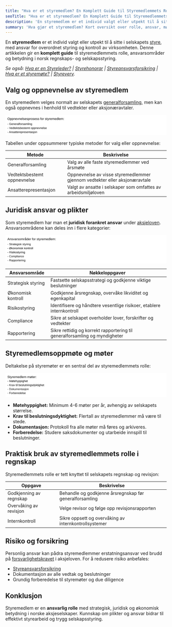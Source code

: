 ```yaml
---
title: "Hva er et styremedlem? En Komplett Guide til Styremedlemmets Rolle og Ansvar"
seoTitle: "Hva er et styremedlem? En Komplett Guide til Styremedlemmets Rolle og Ansvar"
description: 'En styremedlem er et individ valgt eller utpekt til å sitte i selskapets styre, m...'
summary: 'Hva gjør et styremedlem? Kort oversikt over rolle, ansvar, møter og krav i norske aksjeselskaper, med fokus på regnskap og selskapsstyring.'
---
```


En **styremedlem** er et individ valgt eller utpekt til å sitte i selskapets [styre](/blogs/regnskap/hva-er-styre "Hva er styre? Styrets rolle og oppgaver"), med ansvar for overordnet styring og kontroll av virksomheten. Denne artikkelen gir en **komplett guide** til styremedlemmets rolle, ansvarsområder og betydning i norsk regnskaps- og selskapsstyring.

*Se også: [Hva er en Styreleder?](/blogs/regnskap/styreleder "Hva er Styreleder? Styrets Lederrolle i Norske Aksjeselskaper") | [Styrehonorar](/blogs/regnskap/styrehonorar "Hva er Styrehonorar? Guide til Styremedlemsvederlag") | [Styreansvarsforsikring](/blogs/regnskap/styreansvarsforsikring "Hva er Styreansvarsforsikring? Guide til Styremedlemsforsikring i Norge") | [Hva er et styremøte?](/blogs/regnskap/hva-er-et-styremote "Hva er et styremøte? Guide til Møter, Protokoller og Prosess") | [Styreverv](/blogs/regnskap/styreverv "Styreverv: Roller, Ansvar og Fordeler ved Styreverv i Norske Selskaper").*

## Valg og oppnevnelse av styremedlem

En styremedlem velges normalt av selskapets [generalforsamling](/blogs/regnskap/hva-er-general-forsamling "Hva er Generalforsamling? Ansvar og Prosess"), men kan også oppnevnes i henhold til vedtekter eller aksjonæravtaler.

![Oppnevnelsesprosess for styremedlem](styremedlem-valg.svg)

Tabellen under oppsummerer typiske metoder for valg eller oppnevnelse:

| Metode                   | Beskrivelse                                                                |
|--------------------------|----------------------------------------------------------------------------|
| Generalforsamling        | Valg av alle faste styremedlemmer ved årsmøte                              |
| Vedtektsbestemt oppnevnelse | Oppnevnelse av visse styremedlemmer gjennom vedtekter eller aksjonæravtale |
| Ansatterepresentasjon    | Valgt av ansatte i selskaper som omfattes av arbeidsmiljøloven             |

## Juridisk ansvar og plikter

Som styremedlem har man et **juridisk forankret ansvar** under [aksjeloven](/blogs/regnskap/hva-er-aksjeloven "Hva er Aksjeloven? Regler for Aksjeselskaper i Norge"). Ansvarsområdene kan deles inn i flere kategorier:

![Ansvarsområder for styremedlem](styremedlem-ansvar.svg)

| Ansvarsområde     | Nøkkeloppgaver                                                         |
|-------------------|------------------------------------------------------------------------|
| Strategisk styring| Fastsette selskapsstrategi og godkjenne viktige beslutninger           |
| Økonomisk kontroll| Godkjenne årsregnskap, overvåke likviditet og egenkapital               |
| Risikostyring     | Identifisere og håndtere vesentlige risikoer, etablere internkontroll   |
| Compliance        | Sikre at selskapet overholder lover, forskrifter og vedtekter           |
| Rapportering      | Sikre rettidig og korrekt rapportering til generalforsamling og myndigheter |

## Styremedlemsoppmøte og møter

Deltakelse på styremøter er en sentral del av styremedlemmets rolle:

![Styremedlem møter](styremedlem-mote.svg)

* **Møtehyppighet:** Minimum 4-6 møter per år, avhengig av selskapets størrelse.
* **Krav til beslutningsdyktighet:** Flertall av styremedlemmer må være til stede.
* **Dokumentasjon:** Protokoll fra alle møter må føres og arkiveres.
* **Forberedelse:** Studere saksdokumenter og utarbeide innspill til beslutninger.

## Praktisk bruk av styremedlemmets rolle i regnskap

Styremedlemmets rolle er tett knyttet til selskapets regnskap og revisjon:

| Oppgave                 | Beskrivelse                                            |
|-------------------------|--------------------------------------------------------|
| Godkjenning av regnskap | Behandle og godkjenne årsregnskap før generalforsamling |
| Overvåking av revisjon  | Velge revisor og følge opp revisjonsrapporten           |
| Internkontroll          | Sikre oppsett og overvåking av internkontrollsystemer   |

## Risiko og forsikring

Personlig ansvar kan pådra styremedlemmer erstatningsansvar ved brudd på [forsvarlighetskravet](/blogs/regnskap/hva-er-forsvarlighetskrav "Hva er Forsvarlighetskrav? Krav til Kapital og Likviditet") i aksjeloven. For å redusere risiko anbefales:

* [Styreansvarsforsikring](/blogs/regnskap/styreansvarsforsikring "Hva er Styreansvarsforsikring? Guide til Styremedlemsforsikring i Norge")
* Dokumentasjon av alle vedtak og beslutninger
* Grundig forberedelse til styremøter og due diligence

## Konklusjon

Styremedlem er en **ansvarlig rolle** med strategisk, juridisk og økonomisk betydning i norske aksjeselskaper. Kunnskap om plikter og ansvar bidrar til effektivt styrearbeid og trygg selskapsstyring.










